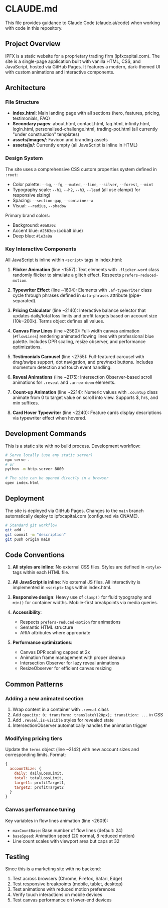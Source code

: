 # CLAUDE.md

This file provides guidance to Claude Code (claude.ai/code) when working with code in this repository.

## Project Overview

IPFX is a static website for a proprietary trading firm (ipfxcapital.com). The site is a single-page application built with vanilla HTML, CSS, and JavaScript, hosted via GitHub Pages. It features a modern, dark-themed UI with custom animations and interactive components.

## Architecture

### File Structure
- **index.html**: Main landing page with all sections (hero, features, pricing, testimonials, FAQ)
- **Secondary pages**: about.html, contact.html, faq.html, infinity.html, login.html, personalised-challenge.html, trading-pot.html (all currently "under construction" templates)
- **assets/images/**: Favicon and branding assets
- **assets/js/**: Currently empty (all JavaScript is inline in HTML)

### Design System
The site uses a comprehensive CSS custom properties system defined in `:root`:
- Color palette: `--bg`, `--fg`, `--muted`, `--line`, `--silver`, `--forest`, `--mint`
- Typography scale: `--h1`, `--h2`, `--h3`, `--lead` (all use clamp() for responsive sizing)
- Spacing: `--section-gap`, `--container-w`
- Visual: `--radius`, `--shadow`

Primary brand colors:
- Background: `#0a0a0c`
- Accent blue: `#2563eb` (cobalt blue)
- Deep blue: `#1e3a8a`

### Key Interactive Components

All JavaScript is inline within `<script>` tags in index.html:

1. **Flicker Animation** (line ~1557): Text elements with `.flicker-word` class randomly flicker to simulate a glitch effect. Respects `prefers-reduced-motion`.

2. **Typewriter Effect** (line ~1604): Elements with `.af-typewriter` class cycle through phrases defined in `data-phrases` attribute (pipe-separated).

3. **Pricing Calculator** (line ~2140): Interactive balance selector that updates daily/total loss limits and profit targets based on account size ($10k-$200k). Terms object defines all values.

4. **Canvas Flow Lines** (line ~2560): Full-width canvas animation (`#flowLines`) rendering animated flowing lines with professional blue palette. Includes DPR scaling, resize observer, and performance optimizations.

5. **Testimonials Carousel** (line ~2755): Full-featured carousel with drag/swipe support, dot navigation, and prev/next buttons. Includes momentum detection and touch event handling.

6. **Reveal Animations** (line ~2175): Intersection Observer-based scroll animations for `.reveal` and `.arrow-down` elements.

7. **Count-up Animation** (line ~2214): Numeric values with `.countup` class animate from 0 to target value on scroll into view. Supports $, hrs, and min suffixes.

8. **Card Hover Typewriter** (line ~2240): Feature cards display descriptions via typewriter effect when hovered.

## Development Commands

This is a static site with no build process. Development workflow:

```bash
# Serve locally (use any static server)
npx serve .
# or
python -m http.server 8000

# The site can be opened directly in a browser
open index.html
```

## Deployment

The site is deployed via GitHub Pages. Changes to the `main` branch automatically deploy to ipfxcapital.com (configured via CNAME).

```bash
# Standard git workflow
git add .
git commit -m "description"
git push origin main
```

## Code Conventions

1. **All styles are inline**: No external CSS files. Styles are defined in `<style>` tags within each HTML file.

2. **All JavaScript is inline**: No external JS files. All interactivity is implemented in `<script>` tags within index.html.

3. **Responsive design**: Heavy use of `clamp()` for fluid typography and `min()` for container widths. Mobile-first breakpoints via media queries.

4. **Accessibility**:
   - Respects `prefers-reduced-motion` for animations
   - Semantic HTML structure
   - ARIA attributes where appropriate

5. **Performance optimizations**:
   - Canvas DPR scaling capped at 2x
   - Animation frame management with proper cleanup
   - Intersection Observer for lazy reveal animations
   - ResizeObserver for efficient canvas resizing

## Common Patterns

### Adding a new animated section
1. Wrap content in a container with `.reveal` class
2. Add `opacity: 0; transform: translateY(20px); transition: ...` in CSS
3. Add `.reveal.is-visible` styles for revealed state
4. IntersectionObserver automatically handles the animation trigger

### Modifying pricing tiers
Update the `terms` object (line ~2142) with new account sizes and corresponding limits. Format:
```javascript
{
  accountSize: {
    daily: dailyLossLimit,
    total: totalLossLimit,
    target1: profitTarget1,
    target2: profitTarget2
  }
}
```

### Canvas performance tuning
Key variables in flow lines animation (line ~2609):
- `maxCountBase`: Base number of flow lines (default: 24)
- `baseSpeed`: Animation speed (20 normal, 8 reduced motion)
- Line count scales with viewport area but caps at 32

## Testing

Since this is a marketing site with no backend:
1. Test across browsers (Chrome, Firefox, Safari, Edge)
2. Test responsive breakpoints (mobile, tablet, desktop)
3. Test animations with reduced motion preferences
4. Verify touch interactions on mobile devices
5. Test canvas performance on lower-end devices
